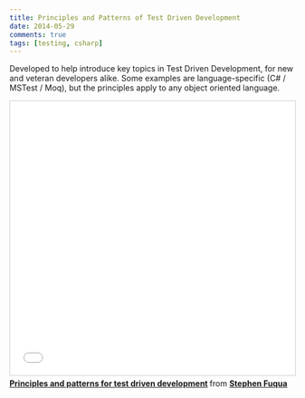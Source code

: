 ```yaml
---
title: Principles and Patterns of Test Driven Development
date: 2014-05-29
comments: true
tags: [testing, csharp]
---
```


Developed to help introduce key topics in Test Driven Development, for new and veteran developers alike. Some examples are language-specific (C# / MSTest / Moq), but the principles apply to any object oriented language.

<iframe src="//www.slideshare.net/slideshow/embed_code/key/InXfnUtvQpO9kC" width="595" height="485" frameborder="0" marginwidth="0" marginheight="0" scrolling="no" style="border:1px solid #CCC; border-width:1px; margin-bottom:5px; max-width: 100%;" allowfullscreen> </iframe> <div style="margin-bottom:5px"> <strong> <a href="//www.slideshare.net/StephenFuqua/principles-and-patterns-for-test-driven-development" title="Principles and patterns for test driven development" target="_blank">Principles and patterns for test driven development</a> </strong> from <strong><a href="https://www.slideshare.net/StephenFuqua" target="_blank">Stephen Fuqua</a></strong> </div>
